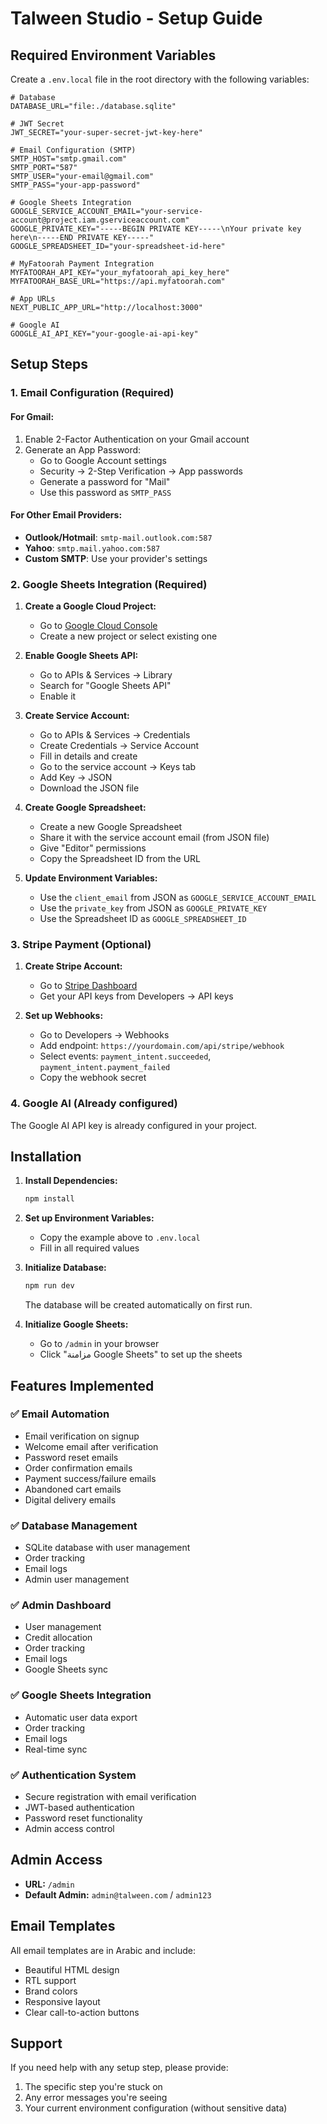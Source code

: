 # Talween Studio - Setup Guide

## Required Environment Variables

Create a `.env.local` file in the root directory with the following variables:

```env
# Database
DATABASE_URL="file:./database.sqlite"

# JWT Secret
JWT_SECRET="your-super-secret-jwt-key-here"

# Email Configuration (SMTP)
SMTP_HOST="smtp.gmail.com"
SMTP_PORT="587"
SMTP_USER="your-email@gmail.com"
SMTP_PASS="your-app-password"

# Google Sheets Integration
GOOGLE_SERVICE_ACCOUNT_EMAIL="your-service-account@project.iam.gserviceaccount.com"
GOOGLE_PRIVATE_KEY="-----BEGIN PRIVATE KEY-----\nYour private key here\n-----END PRIVATE KEY-----"
GOOGLE_SPREADSHEET_ID="your-spreadsheet-id-here"

# MyFatoorah Payment Integration
MYFATOORAH_API_KEY="your_myfatoorah_api_key_here"
MYFATOORAH_BASE_URL="https://api.myfatoorah.com"

# App URLs
NEXT_PUBLIC_APP_URL="http://localhost:3000"

# Google AI
GOOGLE_AI_API_KEY="your-google-ai-api-key"
```

## Setup Steps

### 1. Email Configuration (Required)

#### For Gmail:
1. Enable 2-Factor Authentication on your Gmail account
2. Generate an App Password:
   - Go to Google Account settings
   - Security → 2-Step Verification → App passwords
   - Generate a password for "Mail"
   - Use this password as `SMTP_PASS`

#### For Other Email Providers:
- **Outlook/Hotmail**: `smtp-mail.outlook.com:587`
- **Yahoo**: `smtp.mail.yahoo.com:587`
- **Custom SMTP**: Use your provider's settings

### 2. Google Sheets Integration (Required)

1. **Create a Google Cloud Project:**
   - Go to [Google Cloud Console](https://console.cloud.google.com/)
   - Create a new project or select existing one

2. **Enable Google Sheets API:**
   - Go to APIs & Services → Library
   - Search for "Google Sheets API"
   - Enable it

3. **Create Service Account:**
   - Go to APIs & Services → Credentials
   - Create Credentials → Service Account
   - Fill in details and create
   - Go to the service account → Keys tab
   - Add Key → JSON
   - Download the JSON file

4. **Create Google Spreadsheet:**
   - Create a new Google Spreadsheet
   - Share it with the service account email (from JSON file)
   - Give "Editor" permissions
   - Copy the Spreadsheet ID from the URL

5. **Update Environment Variables:**
   - Use the `client_email` from JSON as `GOOGLE_SERVICE_ACCOUNT_EMAIL`
   - Use the `private_key` from JSON as `GOOGLE_PRIVATE_KEY`
   - Use the Spreadsheet ID as `GOOGLE_SPREADSHEET_ID`

### 3. Stripe Payment (Optional)

1. **Create Stripe Account:**
   - Go to [Stripe Dashboard](https://dashboard.stripe.com/)
   - Get your API keys from Developers → API keys

2. **Set up Webhooks:**
   - Go to Developers → Webhooks
   - Add endpoint: `https://yourdomain.com/api/stripe/webhook`
   - Select events: `payment_intent.succeeded`, `payment_intent.payment_failed`
   - Copy the webhook secret

### 4. Google AI (Already configured)

The Google AI API key is already configured in your project.

## Installation

1. **Install Dependencies:**
   ```bash
   npm install
   ```

2. **Set up Environment Variables:**
   - Copy the example above to `.env.local`
   - Fill in all required values

3. **Initialize Database:**
   ```bash
   npm run dev
   ```
   The database will be created automatically on first run.

4. **Initialize Google Sheets:**
   - Go to `/admin` in your browser
   - Click "مزامنة Google Sheets" to set up the sheets

## Features Implemented

### ✅ Email Automation
- Email verification on signup
- Welcome email after verification
- Password reset emails
- Order confirmation emails
- Payment success/failure emails
- Abandoned cart emails
- Digital delivery emails

### ✅ Database Management
- SQLite database with user management
- Order tracking
- Email logs
- Admin user management

### ✅ Admin Dashboard
- User management
- Credit allocation
- Order tracking
- Email logs
- Google Sheets sync

### ✅ Google Sheets Integration
- Automatic user data export
- Order tracking
- Email logs
- Real-time sync

### ✅ Authentication System
- Secure registration with email verification
- JWT-based authentication
- Password reset functionality
- Admin access control

## Admin Access

- **URL:** `/admin`
- **Default Admin:** `admin@talween.com` / `admin123`

## Email Templates

All email templates are in Arabic and include:
- Beautiful HTML design
- RTL support
- Brand colors
- Responsive layout
- Clear call-to-action buttons

## Support

If you need help with any setup step, please provide:
1. The specific step you're stuck on
2. Any error messages you're seeing
3. Your current environment configuration (without sensitive data)
